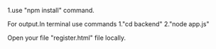 1.use "npm install" command.

For output.In terminal use commands
1."cd backend"
2."node app.js"

Open your file "register.html" file locally.
